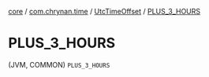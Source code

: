 [core](../../index.md) / [com.chrynan.time](../index.md) / [UtcTimeOffset](index.md) / [PLUS_3_HOURS](./-p-l-u-s_3_-h-o-u-r-s.md)

# PLUS_3_HOURS

(JVM, COMMON) `PLUS_3_HOURS`